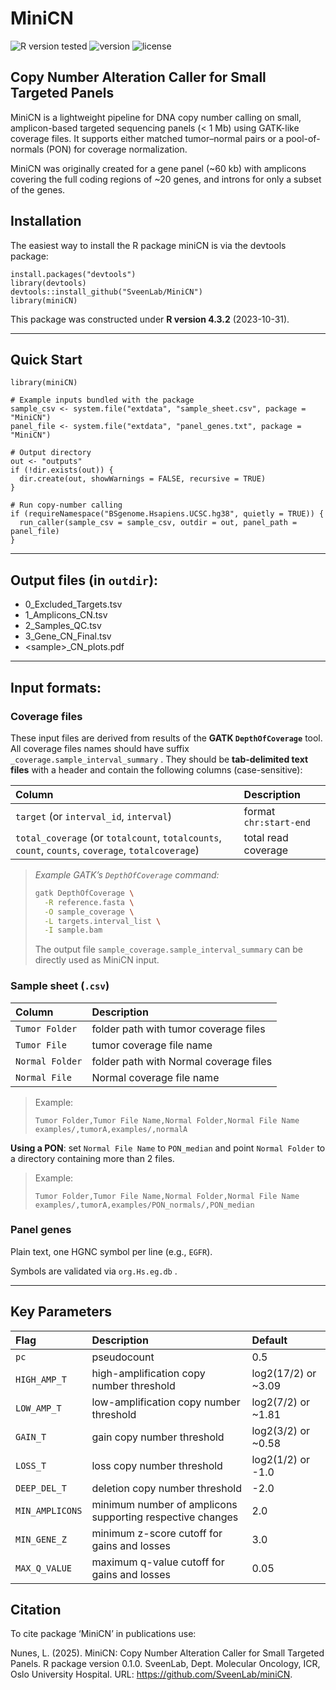 # MiniCN
<img src="https://img.shields.io/badge/R%20tested-4.3.x-blue" alt="R version tested"> ![version](https://img.shields.io/badge/version-v0.1.0-blue) ![license](https://img.shields.io/badge/license-MIT-green)

## Copy Number Alteration Caller for Small Targeted Panels

MiniCN is a lightweight pipeline for DNA copy number calling on small, amplicon-based targeted sequencing panels (\< 1 Mb) using GATK-like coverage files. It supports either matched tumor–normal pairs or a pool-of-normals (PON) for coverage normalization.

MiniCN was originally created for a gene panel (\~60 kb) with amplicons covering the full coding regions of \~20 genes, and introns for only a subset of the genes.

## Installation

The easiest way to install the R package miniCN is via the devtools package:

```         
install.packages("devtools")
library(devtools)
devtools::install_github("SveenLab/MiniCN")
library(miniCN)
```
This package was constructed under **R version 4.3.2** (2023-10-31). 

---

## Quick Start

```         
library(miniCN)

# Example inputs bundled with the package
sample_csv <- system.file("extdata", "sample_sheet.csv", package = "MiniCN")
panel_file <- system.file("extdata", "panel_genes.txt", package = "MiniCN")

# Output directory
out <- "outputs"
if (!dir.exists(out)) {
  dir.create(out, showWarnings = FALSE, recursive = TRUE)
}

# Run copy-number calling
if (requireNamespace("BSgenome.Hsapiens.UCSC.hg38", quietly = TRUE)) {
  run_caller(sample_csv = sample_csv, outdir = out, panel_path = panel_file)
}
```

---

## Output files (in `outdir`):

-   0_Excluded_Targets.tsv
-   1_Amplicons_CN.tsv
-   2_Samples_QC.tsv
-   3_Gene_CN_Final.tsv
-   \<sample\>\_CN_plots.pdf
  
---

## Input formats:

### Coverage files

These input files are derived from results of the **GATK `DepthOfCoverage`** tool. 
All coverage files names should have suffix `_coverage.sample_interval_summary` . 
They should be **tab-delimited text files** with a header and contain the following columns (case-sensitive):

Column | Description
|:---|:---
`target` (or `interval_id`, `interval`) | format `chr:start-end`
`total_coverage` (or `totalcount`, `totalcounts`, `count`, `counts`, `coverage`, `totalcoverage`) | total read coverage

> *Example GATK’s `DepthOfCoverage` command:*
>
> ```bash
> gatk DepthOfCoverage \
>   -R reference.fasta \
>   -O sample_coverage \
>   -L targets.interval_list \
>   -I sample.bam
> ```
>
> The output file `sample_coverage.sample_interval_summary` can be directly used as MiniCN input.

### Sample sheet (`.csv`)

Column | Description
|:---|:---
`Tumor Folder` | folder path with tumor coverage files
`Tumor File` | tumor coverage file name
`Normal Folder` | folder path with Normal coverage files
`Normal File` | Normal coverage file name

> Example:
>
> ```         
> Tumor Folder,Tumor File Name,Normal Folder,Normal File Name
> examples/,tumorA,examples/,normalA
> ```

**Using a PON**: set `Normal File Name` to `PON_median` and point `Normal Folder` to a directory containing more than 2 files.

> Example:
>
> ```         
> Tumor Folder,Tumor File Name,Normal Folder,Normal File Name
> examples/,tumorA,examples/PON_normals/,PON_median
> ```

### Panel genes

Plain text, one HGNC symbol per line (e.g., `EGFR`).

Symbols are validated via `org.Hs.eg.db` .

---

## Key Parameters

Flag | Description | Default
|:---|:---|:---
`pc` | pseudocount | 0.5
`HIGH_AMP_T` | high-amplification copy number threshold | log2(17/2) or ~3.09
`LOW_AMP_T` | low-amplification copy number threshold | log2(7/2) or ~1.81
`GAIN_T` | gain copy number threshold | log2(3/2) or ~0.58
`LOSS_T` | loss copy number threshold | log2(1/2) or -1.0
`DEEP_DEL_T` | deletion copy number threshold | -2.0
`MIN_AMPLICONS` | minimum number of amplicons supporting respective changes | 2.0
`MIN_GENE_Z` | minimum z-score cutoff for gains and losses | 3.0
`MAX_Q_VALUE` | maximum q-value cutoff for gains and losses | 0.05

## Citation

To cite package ‘MiniCN’ in publications use:

Nunes, L. (2025). MiniCN: Copy Number Alteration Caller for Small Targeted Panels. R package version 0.1.0. SveenLab, Dept. Molecular Oncology, ICR, Oslo University Hospital. URL: https://github.com/SveenLab/miniCN.
